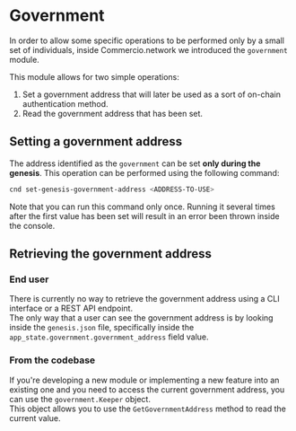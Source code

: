 # Government
In order to allow some specific operations to be performed only by a small set of individuals, 
inside Commercio.network we introduced the `government` module. 

This module allows for two simple operations: 

1. Set a government address that will later be used as a sort of on-chain authentication method. 
2. Read the government address that has been set. 

## Setting a government address 
The address identified as the `government` can be set **only during the genesis**.
This operation can be performed using the following command: 

```bash
cnd set-genesis-government-address <ADDRESS-TO-USE>
```

Note that you can run this command only once.
Running it several times after the first value has been set will result in an error been thrown inside the console.

## Retrieving the government address
### End user
There is currently no way to retrieve the government address using a CLI interface or a REST API endpoint.  
The only way that a user can see the government address is by looking inside the `genesis.json` file, 
specifically inside the `app_state.government.government_address` field value.  

### From the codebase
If you're developing a new module or implementing a new feature into an existing one and you need to access the current 
government address, you can use the `government.Keeper` object.  
This object allows you to use the `GetGovernmentAddress` method to read the current value.